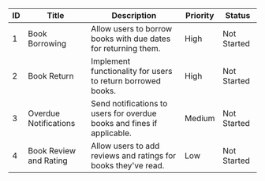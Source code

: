 | ID | Title                  | Description                                                           | Priority | Status      |
|----|------------------------|-----------------------------------------------------------------------|----------|-------------|
| 1  | Book Borrowing         | Allow users to borrow books with due dates for returning them.        | High     | Not Started |
| 2  | Book Return            | Implement functionality for users to return borrowed books.           | High     | Not Started |
| 3  | Overdue Notifications  | Send notifications to users for overdue books and fines if applicable.| Medium   | Not Started |
| 4  | Book Review and Rating | Allow users to add reviews and ratings for books they've read.        | Low      | Not Started |

